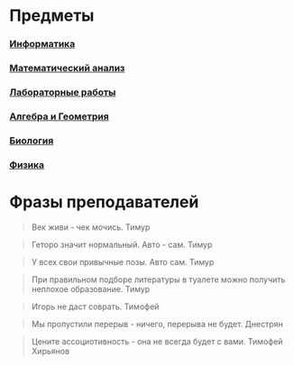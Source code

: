 # Предметы


### [Информатика](https://github.com/skolkovo-bba/Informatics)
### [Математический анализ](https://github.com/skolkovo-bba/math-analysis)
### [Лабораторные работы](https://github.com/skolkovo-bba/labs)
### [Алгебра и Геометрия](https://github.com/skolkovo-bba/al-gem)
### [Биология](https://github.com/skolkovo-bba/biology)
### [Физика](https://github.com/skolkovo-bba/physics)

# Фразы преподавателей

> Век живи - чек мочись. Тимур

> Геторо значит нормальный. Авто - сам. Тимур

> У всех свои привычные позы. Авто  сам. Тимур

> При правильном подборе литературы в туалете можно получить неплохое образование. Тимур

> Игорь не даст соврать. Тимофей

> Мы пропустили перерыв - ничего, перерыва не будет. Днестрян

> Цените ассоциотивность - она не всегда будет с вами. Тимофей Хирьянов
